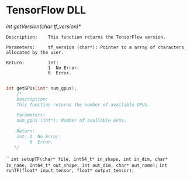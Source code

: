 # TensorFlow DLL

**int getVersion(char* tf_version)**
```
Description:    This function returns the TensorFlow version. 

Parameters:     tf_version (char*): Pointer to a array of characters allocated by the user.

Return:         int: 
                1  No Error. 
                0  Error.
                
```

```c
int getGPUs(int* num_gpus);
    /*
    Description:
    This function returns the number of available GPUs. 

    Parameters:
    num_gpus (int*): Number of available GPUs.

    Return:
    int: 1  No Error.
         0  Error.
   */
```

``
`int setupTF(char* file, int64_t* in_shape, int in_dim, char* in_name, int64_t* out_shape, int out_dim, char* out_name);`
`int runTF(float* input_tensor, float* output_tensor);`

